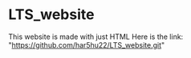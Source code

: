 # LTS_website
This website is made with just HTML
Here is the link: "https://github.com/har5hu22/LTS_website.git"
